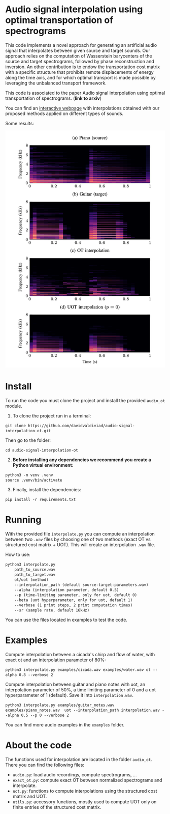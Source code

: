 # Audio signal interpolation using optimal transportation of spectrograms

This code implements a novel approach for generating an artificial audio signal that interpolates between given source and target sounds. Our approach relies on the computation of Wasserstein barycenters of the source and target spectrograms, followed by phase reconstruction and inversion. An other contribution is to endow the transportation cost matrix with a specific structure that prohibits remote displacements of energy along the time axis, and for which optimal transport is made possible by leveraging the unbalanced transport framework. 

This code is associated to the paper Audio signal interpolation using optimal transportation of spectrograms. (**link to arxiv**)

You can find an [interactive webpage](https://davidvaldiviad.github.io/audio-signal-interpolation-ot) with interpolations obtained with our proposed methods applied on different types of sounds.

Some results:

![interpolation-notes](figs/interpolation-notes.png)

# Install

To run the code you must clone the project and install the provided `audio_ot` module. 

1) To clone the project run in a terminal:

````
git clone https://github.com/davidvaldiviad/audio-signal-interpolation-ot.git
````

Then go to the folder:

`````
cd audio-signal-interpolation-ot
`````

2. **Before installing any dependencies we recommend you create a Python virtual environment:**

`````
python3 -m venv .venv
source .venv/bin/activate
`````

3. Finally, install the dependencies:

````
pip install -r requirements.txt
````

# Running

With the provided file `interpolate.py` you can compute an interpolation between two `.wav` files by choosing one of two methods (exact OT vs structured cost matrix + UOT). This will create an interpolation `.wav` file.

How to use:

````
python3 interpolate.py
	path_to_source.wav
	path_to_target.wav
	ot/uot (method)
	--interpolation_path (default source-target-parameters.wav)
	--alpha (interpolation parameter, default 0.5)
	--p (time-limiting parameter, only for uot, default 0)
	--beta (uot hyperparameter, only for uot, default 1)
	--verbose (1 print steps, 2 print computation times)
	--sr (sample rate, default 16kHz)
`````

You can use the files located in examples to test the code.

# Examples

Compute interpolation between a cicada's chirp and flow of water, with exact ot and an interpolation parameter of 80%:


````
python3 interpolate.py examples/cicada.wav examples/water.wav ot --alpha 0.8 --verbose 2
````

Compute interpolation between guitar and piano notes with uot, an interpolation parameter of 50%, a time limiting parameter of 0 and a uot hyperparameter of 1 (default). Save it into `interpolation.wav`.

`````
python3 interpolate.py examples/guitar_notes.wav examples/piano_notes.wav  uot --interpolation_path interpolation.wav --alpha 0.5 --p 0 --verbose 2
`````

You can find more audio examples in the `examples` folder.

# About the code

The functions used for interpolation are located in the folder `audio_ot`. There you can find the following files:

* `audio.py`: load audio recordings, compute spectrograms, ...
* `exact_ot.py`: compute exact OT between normalized spectrograms and interpolate.
* `uot.py`: functions to compute interpolations using the structured cost matrix and UOT.
* `utils.py`: accessory functions, mostly used to compute UOT only on finite entries of the structured cost matrix.